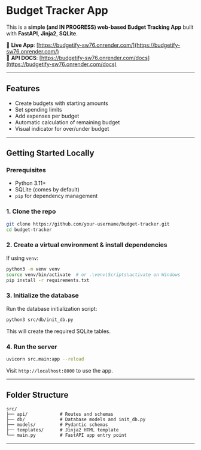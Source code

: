 # Budget Tracker App

This is a **simple (and IN PROGRESS) web-based Budget Tracking App** built with **FastAPI**, **Jinja2**, **SQLite**.

🔗 **Live App**: [https://budgetify-sw76.onrender.com/](https://budgetify-sw76.onrender.com/)  
🔗 **API DOCS**: [https://budgetify-sw76.onrender.com/docs](https://budgetify-sw76.onrender.com/docs)    

---

## Features

- Create budgets with starting amounts
-  Set spending limits
-  Add expenses per budget
-  Automatic calculation of remaining budget
-  Visual indicator for over/under budget

---

##  Getting Started Locally

### Prerequisites

- Python 3.11+
- SQLite (comes by default)
- `pip` for dependency management

### 1. Clone the repo

```bash
git clone https://github.com/your-username/budget-tracker.git
cd budget-tracker
```

### 2. Create a virtual environment & install dependencies

If using `venv`:

```bash
python3 -m venv venv
source venv/bin/activate  # or .\venv\Scripts\activate on Windows
pip install -r requirements.txt
```

### 3. Initialize the database

Run the database initialization script:

```bash
python3 src/db/init_db.py
```

This will create the required SQLite tables.

### 4. Run the server

```bash
uvicorn src.main:app --reload
```

Visit `http://localhost:8000` to use the app.

---

## Folder Structure

```
src/
├── api/            # Routes and schemas
├── db/             # Database models and init_db.py
├── models/         # Pydantic schemas
├── templates/      # Jinja2 HTML template
└── main.py         # FastAPI app entry point
```

---
